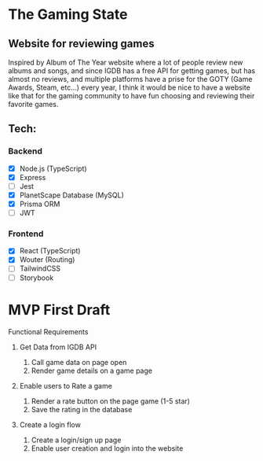 # The Gaming State

## Website for reviewing games
Inspired by Album of The Year website where a lot of people review new albums and songs, and since IGDB has a free API for getting games, but has almost no reviews, and multiple platforms have a prise for the GOTY (Game Awards, Steam, etc...) every year, I think it would be nice to have a website like that for the gaming community to have fun choosing and reviewing their favorite games.

## Tech:
### Backend
- [x] Node.js (TypeScript)
- [x] Express
- [ ] Jest
- [x] PlanetScape Database (MySQL)
- [x] Prisma ORM
- [ ] JWT

### Frontend
- [x] React (TypeScript)
- [x] Wouter (Routing)
- [ ] TailwindCSS
- [ ] Storybook

# MVP First Draft

Functional Requirements

1. Get Data from IGDB API
    1. Call game data on page open
    2. Render game details on a game page

2. Enable users to Rate a game
    1. Render a rate button on the page game (1-5 star)
    2. Save the rating in the database

3. Create a login flow
    1. Create a login/sign up page
    2. Enable user creation and login into the website
